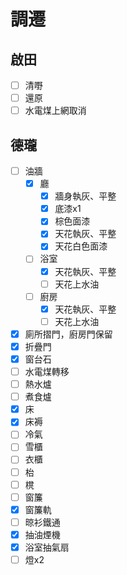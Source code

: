 # 調遷

## 啟田

- [ ] 清嘢
- [ ] 還原
- [ ] 水電煤上網取消

## 德瓏

- [ ] 油牆
    - [x] 廳
        - [x] 牆身執灰、平整
        - [x] 底漆x1
        - [x] 棕色面漆
        - [x] 天花執灰、平整
        - [x] 天花白色面漆
    - [ ] 浴室
        - [x] 天花執灰、平整
        - [ ] 天花上水油
    - [ ] 廚房
        - [x] 天花執灰、平整
        - [ ] 天花上水油
- [x] 廁所摺門，廚房門保留
- [x] 折疊門
- [x] 窗台石
- [ ] 水電煤轉移
- [ ] 熱水爐
- [ ] 煮食爐
- [x] 床
- [x] 床褥
- [ ] 冷氣
- [ ] 雪櫃
- [ ] 衣櫃
- [ ] 枱
- [ ] 櫈
- [ ] 窗簾
- [x] 窗簾軌
- [ ] 晾衫鐵通
- [x] 抽油煙機
- [x] 浴室抽氣扇
- [ ] 燈x2